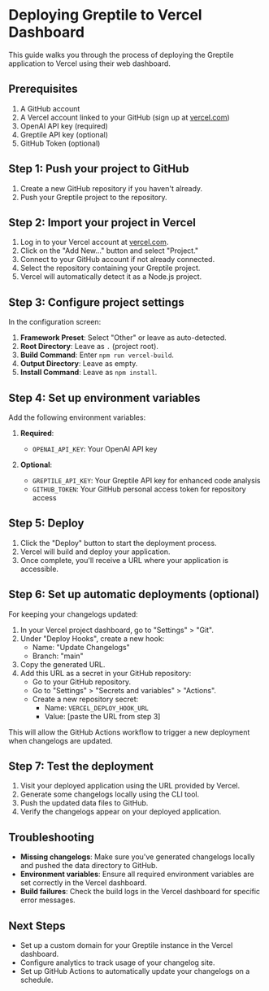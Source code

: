 # Deploying Greptile to Vercel Dashboard

This guide walks you through the process of deploying the Greptile application to Vercel using their web dashboard.

## Prerequisites

1. A GitHub account
2. A Vercel account linked to your GitHub (sign up at [vercel.com](https://vercel.com))
3. OpenAI API key (required)
4. Greptile API key (optional)
5. GitHub Token (optional)

## Step 1: Push your project to GitHub

1. Create a new GitHub repository if you haven't already.
2. Push your Greptile project to the repository.

## Step 2: Import your project in Vercel

1. Log in to your Vercel account at [vercel.com](https://vercel.com).
2. Click on the "Add New..." button and select "Project."
3. Connect to your GitHub account if not already connected.
4. Select the repository containing your Greptile project.
5. Vercel will automatically detect it as a Node.js project.

## Step 3: Configure project settings

In the configuration screen:

1. **Framework Preset**: Select "Other" or leave as auto-detected.
2. **Root Directory**: Leave as `.` (project root).
3. **Build Command**: Enter `npm run vercel-build`.
4. **Output Directory**: Leave as empty.
5. **Install Command**: Leave as `npm install`.

## Step 4: Set up environment variables

Add the following environment variables:

1. **Required**:
   - `OPENAI_API_KEY`: Your OpenAI API key

2. **Optional**:
   - `GREPTILE_API_KEY`: Your Greptile API key for enhanced code analysis
   - `GITHUB_TOKEN`: Your GitHub personal access token for repository access

## Step 5: Deploy

1. Click the "Deploy" button to start the deployment process.
2. Vercel will build and deploy your application.
3. Once complete, you'll receive a URL where your application is accessible.

## Step 6: Set up automatic deployments (optional)

For keeping your changelogs updated:

1. In your Vercel project dashboard, go to "Settings" > "Git".
2. Under "Deploy Hooks", create a new hook:
   - Name: "Update Changelogs"
   - Branch: "main"
3. Copy the generated URL.
4. Add this URL as a secret in your GitHub repository:
   - Go to your GitHub repository.
   - Go to "Settings" > "Secrets and variables" > "Actions".
   - Create a new repository secret:
     - Name: `VERCEL_DEPLOY_HOOK_URL`
     - Value: [paste the URL from step 3]

This will allow the GitHub Actions workflow to trigger a new deployment when changelogs are updated.

## Step 7: Test the deployment

1. Visit your deployed application using the URL provided by Vercel.
2. Generate some changelogs locally using the CLI tool.
3. Push the updated data files to GitHub.
4. Verify the changelogs appear on your deployed application.

## Troubleshooting

- **Missing changelogs**: Make sure you've generated changelogs locally and pushed the data directory to GitHub.
- **Environment variables**: Ensure all required environment variables are set correctly in the Vercel dashboard.
- **Build failures**: Check the build logs in the Vercel dashboard for specific error messages.

## Next Steps

- Set up a custom domain for your Greptile instance in the Vercel dashboard.
- Configure analytics to track usage of your changelog site.
- Set up GitHub Actions to automatically update your changelogs on a schedule. 